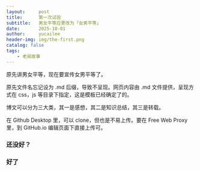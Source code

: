 ```yaml
---
layout:     post
title:      第一次试验
subtitle:   男女平等应更改为「女男平等」
date:       2025-10-01
author:     yucailee
header-img: img/the-first.png
catalog: false
tags:
    - 老闻故事
---
```


  原先讲男女平等，现在要宣传女男平等了。

  原先文件名忘记设为 .md 后缀，导致不呈现。网页内容由 .md 文件提供，呈现方式在 css，js 等目录下指定，这是模板已经确定了的。

  博文可以分为三大类，其一是感想，其二是知识总结，其三是转载。

  在 Github Desktop 里，可以 clone，但也是不易上传。要在 Free Web Proxy 里，到 GitHub.io 编辑页面下直接上传可。

### 还没好？

### 好了
